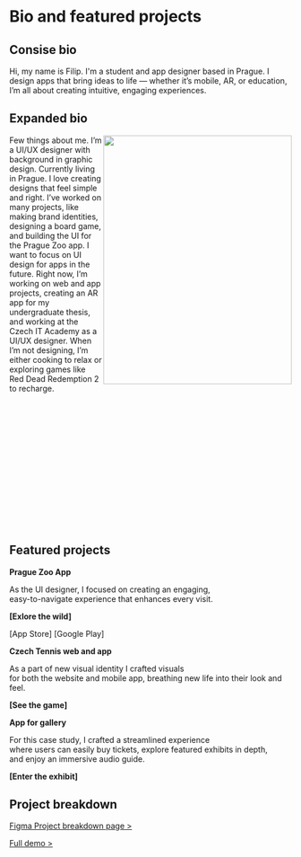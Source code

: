 # Bio and featured projects
## Consise bio
Hi, my name is Filip. I'm a student and app designer based in Prague.
I design apps that bring ideas to life — whether it’s mobile, AR, or education, I’m all about creating intuitive, engaging experiences.


## Expanded bio
<img align="right" width="336" height="443" src="https://github.com/user-attachments/assets/99df5c0d-fc88-4199-adc3-e417f72127ea"> Few things about me.
I’m a UI/UX designer with background in graphic design. Currently living in Prague. I love creating designs that feel simple and right. I’ve worked on many projects, like making brand identities, designing a board game, and building the UI for the Prague Zoo app. I want to focus on UI design for apps in the future. Right now, I’m working on web and app projects, creating an AR app for my undergraduate thesis, and working at the Czech IT Academy as a UI/UX designer.
When I’m not designing, I’m either cooking to relax or exploring games like Red Dead Redemption 2 to recharge.
<br>
<br>
<br>
<br>
<br>
<br>
<br>
<br>
<br>
<br>
<br>
<br>
<br>
<br>
<br>
## Featured projects
**Prague Zoo App**

As the UI designer, I focused on creating an engaging,<br> easy-to-navigate experience that enhances every visit.<br>

**[Exlore the wild]** <br>

[App Store]  [Google Play]

**Czech Tennis web and app**

As a part of new visual identity I crafted visuals<br> for both the website and mobile app, breathing new life into their look and feel.<br>

**[See the game]** <br>

**App for gallery**

For this case study, I crafted a streamlined experience<br> where users can easily buy tickets, explore featured exhibits in depth,<br> and enjoy an immersive audio guide.<br>

**[Enter the exhibit]** <br>

## Project breakdown
[Figma Project breakdown page >](https://www.figma.com/proto/DFEWDMyKjJfwbwaumcQDOy/Portfolio?page-id=188%3A380&node-id=210-1774&p=f&viewport=718%2C183%2C0.28&t=jy1GzbKm5gPkorfR-1&scaling=scale-down-width&content-scaling=fixed&starting-point-node-id=188%3A381&hide-ui=1)

[Full demo >](https://www.figma.com/proto/DFEWDMyKjJfwbwaumcQDOy/Portfolio?page-id=188%3A380&node-id=188-381&p=f&viewport=718%2C183%2C0.28&t=jy1GzbKm5gPkorfR-1&scaling=scale-down-width&content-scaling=fixed&starting-point-node-id=188%3A381&hide-ui=1)
